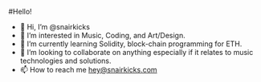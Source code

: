 #Hello!
- 👋 Hi, I’m @snairkicks
- 👀 I’m interested in Music, Coding, and Art/Design.
- 🌱 I’m currently learning Solidity, block-chain programming for ETH.
- 💞️ I’m looking to collaborate on anything especially if it relates to music technologies and solutions.
- 📫 How to reach me hey@snairkicks.com

<!---
snairkicks/snairkicks is a ✨ special ✨ repository because its `README.md` (this file) appears on your GitHub profile.
You can click the Preview link to take a look at your changes.
--->
